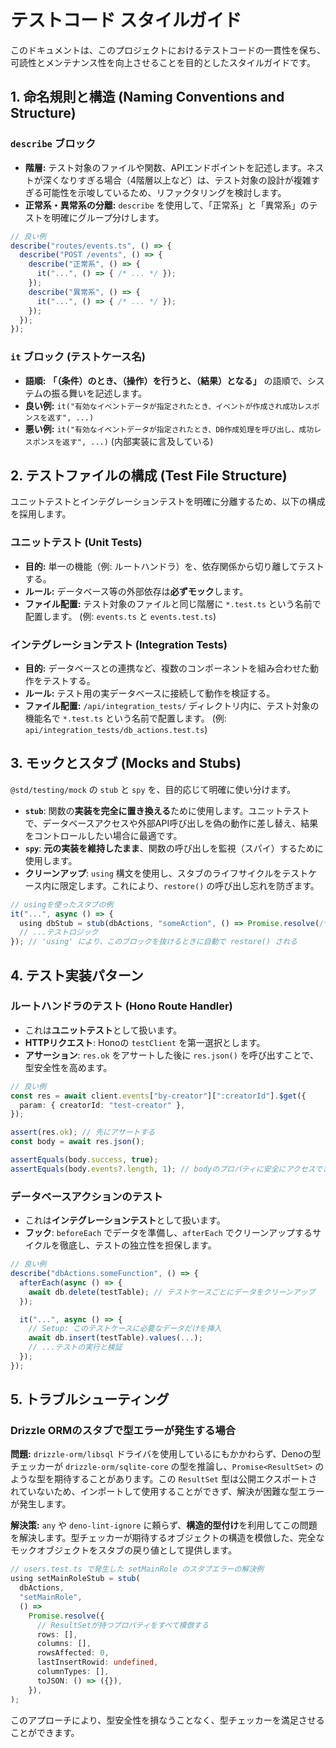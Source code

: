 # テストコード スタイルガイド

このドキュメントは、このプロジェクトにおけるテストコードの一貫性を保ち、可読性とメンテナンス性を向上させることを目的としたスタイルガイドです。

## 1. 命名規則と構造 (Naming Conventions and Structure)

### `describe` ブロック
- **階層:** テスト対象のファイルや関数、APIエンドポイントを記述します。ネストが深くなりすぎる場合（4階層以上など）は、テスト対象の設計が複雑すぎる可能性を示唆しているため、リファクタリングを検討します。
- **正常系・異常系の分離:** `describe` を使用して、「正常系」と「異常系」のテストを明確にグループ分けします。

```typescript
// 良い例
describe("routes/events.ts", () => {
  describe("POST /events", () => {
    describe("正常系", () => {
      it("...", () => { /* ... */ });
    });
    describe("異常系", () => {
      it("...", () => { /* ... */ });
    });
  });
});
```

### `it` ブロック (テストケース名)
- **語順:** **「（条件）のとき、（操作）を行うと、（結果）となる」** の語順で、システムの振る舞いを記述します。
- **良い例:** `it("有効なイベントデータが指定されたとき、イベントが作成され成功レスポンスを返す", ...)`
- **悪い例:** `it("有効なイベントデータが指定されたとき、DB作成処理を呼び出し、成功レスポンスを返す", ...)` (内部実装に言及している)

## 2. テストファイルの構成 (Test File Structure)

ユニットテストとインテグレーションテストを明確に分離するため、以下の構成を採用します。

### ユニットテスト (Unit Tests)
- **目的:** 単一の機能（例: ルートハンドラ）を、依存関係から切り離してテストする。
- **ルール:** データベース等の外部依存は**必ずモック**します。
- **ファイル配置:** テスト対象のファイルと同じ階層に `*.test.ts` という名前で配置します。 (例: `events.ts` と `events.test.ts`)

### インテグレーションテスト (Integration Tests)
- **目的:** データベースとの連携など、複数のコンポーネントを組み合わせた動作をテストする。
- **ルール:** テスト用の実データベースに接続して動作を検証する。
- **ファイル配置:** `/api/integration_tests/` ディレクトリ内に、テスト対象の機能名で `*.test.ts` という名前で配置します。 (例: `api/integration_tests/db_actions.test.ts`)

## 3. モックとスタブ (Mocks and Stubs)

`@std/testing/mock` の `stub` と `spy` を、目的応じて明確に使い分けます。

- **`stub`**: 関数の**実装を完全に置き換える**ために使用します。ユニットテストで、データベースアクセスや外部API呼び出しを偽の動作に差し替え、結果をコントロールしたい場合に最適です。
- **`spy`**: **元の実装を維持したまま**、関数の呼び出しを監視（スパイ）するために使用します。
- **クリーンアップ**: `using` 構文を使用し、スタブのライフサイクルをテストケース内に限定します。これにより、`restore()` の呼び出し忘れを防ぎます。

```typescript
// usingを使ったスタブの例
it("...", async () => {
  using dbStub = stub(dbActions, "someAction", () => Promise.resolve(/* mock data */));
  // ...テストロジック
}); // 'using' により、このブロックを抜けるときに自動で restore() される
```

## 4. テスト実装パターン

### ルートハンドラのテスト (Hono Route Handler)
- これは**ユニットテスト**として扱います。
- **HTTPリクエスト**: Honoの `testClient` を第一選択とします。
- **アサーション**: `res.ok` をアサートした後に `res.json()` を呼び出すことで、型安全性を高めます。

```typescript
// 良い例
const res = await client.events["by-creator"][":creatorId"].$get({
  param: { creatorId: "test-creator" },
});

assert(res.ok); // 先にアサートする
const body = await res.json();

assertEquals(body.success, true);
assertEquals(body.events?.length, 1); // bodyのプロパティに安全にアクセスできる
```

### データベースアクションのテスト
- これは**インテグレーションテスト**として扱います。
- **フック**: `beforeEach` でデータを準備し、`afterEach` でクリーンアップするサイクルを徹底し、テストの独立性を担保します。

```typescript
// 良い例
describe("dbActions.someFunction", () => {
  afterEach(async () => {
    await db.delete(testTable); // テストケースごとにデータをクリーンアップ
  });

  it("...", async () => {
    // Setup: このテストケースに必要なデータだけを挿入
    await db.insert(testTable).values(...);
    // ...テストの実行と検証
  });
});
```

## 5. トラブルシューティング

### Drizzle ORMのスタブで型エラーが発生する場合

**問題:**
`drizzle-orm/libsql` ドライバを使用しているにもかかわらず、Denoの型チェッカーが `drizzle-orm/sqlite-core` の型を推論し、`Promise<ResultSet>` のような型を期待することがあります。この `ResultSet` 型は公開エクスポートされていないため、インポートして使用することができず、解決が困難な型エラーが発生します。

**解決策:**
`any` や `deno-lint-ignore` に頼らず、**構造的型付け**を利用してこの問題を解決します。型チェッカーが期待するオブジェクトの構造を模倣した、完全なモックオブジェクトをスタブの戻り値として提供します。

```typescript
// users.test.ts で発生した setMainRole のスタブエラーの解決例
using setMainRoleStub = stub(
  dbActions,
  "setMainRole",
  () =>
    Promise.resolve({
      // ResultSetが持つプロパティをすべて模倣する
      rows: [],
      columns: [],
      rowsAffected: 0,
      lastInsertRowid: undefined,
      columnTypes: [],
      toJSON: () => ({}),
    }),
);
```
このアプローチにより、型安全性を損なうことなく、型チェッカーを満足させることができます。
